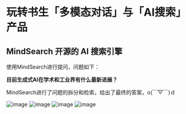 # 玩转书生「多模态对话」与「AI搜索」产品

## MindSearch 开源的 AI 搜索引擎

使用MindSearch进行提问，问题如下：

**目前生成式AI在学术和工业界有什么最新进展？**

MindSearch进行了问题的拆分和检索，给出了最终的答案，o(￣▽￣)ｄ

![image](https://github.com/user-attachments/assets/3e32356e-e74e-44cc-a04b-2d82c51d3359)
![image](https://github.com/user-attachments/assets/3c00a593-5ffb-4bd1-8a8d-6270dd61903d)
![image](https://github.com/user-attachments/assets/2f6ef558-bf2a-4036-98b3-c86d0ca5860b)
![image](https://github.com/user-attachments/assets/ad64274e-7b0e-4efa-b9d7-e4885f42b06e)

